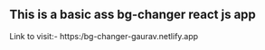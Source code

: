 ## This is a basic ass bg-changer react js app

Link to visit:-
https:/bg-changer-gaurav.netlify.app
